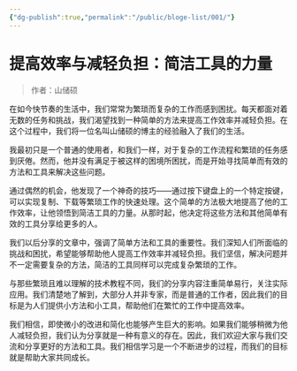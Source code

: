 ```yaml
---
{"dg-publish":true,"permalink":"/public/bloge-list/001/"}
---
```



# 提高效率与减轻负担：简洁工具的力量

> 作者：山储硕

在如今快节奏的生活中，我们常常为繁琐而复杂的工作而感到困扰。每天都面对着无数的任务和挑战，我们渴望找到一种简单的方法来提高工作效率并减轻负担。在这个过程中，我们将一位名叫山储硕的博主的经验融入了我们的生活。

我最初只是一个普通的使用者，和我们一样，对于复杂的工作流程和繁琐的任务感到厌倦。然而，他并没有满足于被这样的困境所困扰，而是开始寻找简单而有效的方法和工具来解决这些问题。

通过偶然的机会，他发现了一个神奇的技巧——通过按下键盘上的一个特定按键，可以实现复制、下载等繁琐工作的快速处理。这个简单的方法极大地提高了他的工作效率，让他领悟到简洁工具的力量。从那时起，他决定将这些方法和其他简单有效的工具分享给更多的人。

我们以后分享的文章中，强调了简单方法和工具的重要性。我们深知人们所面临的挑战和困扰，希望能够帮助他人提高工作效率并减轻负担。我们坚信，解决问题并不一定需要复杂的方法，简洁的工具同样可以完成复杂繁琐的工作。

与那些繁琐且难以理解的技术教程不同，我们的分享内容注重简单易行，关注实际应用。我们清楚地了解到，大部分人并非专家，而是普通的工作者，因此我们的目标是为人们提供小方法和小工具，帮助他们在繁忙的工作中提高效率。

我们相信，即使微小的改进和简化也能够产生巨大的影响。如果我们能够稍微为他人减轻负担，我们认为分享就是一种有意义的存在。因此，我们欢迎大家与我们交流和分享更好的方法和工具。我们相信学习是一个不断进步的过程，而我们的目标就是帮助大家共同成长。